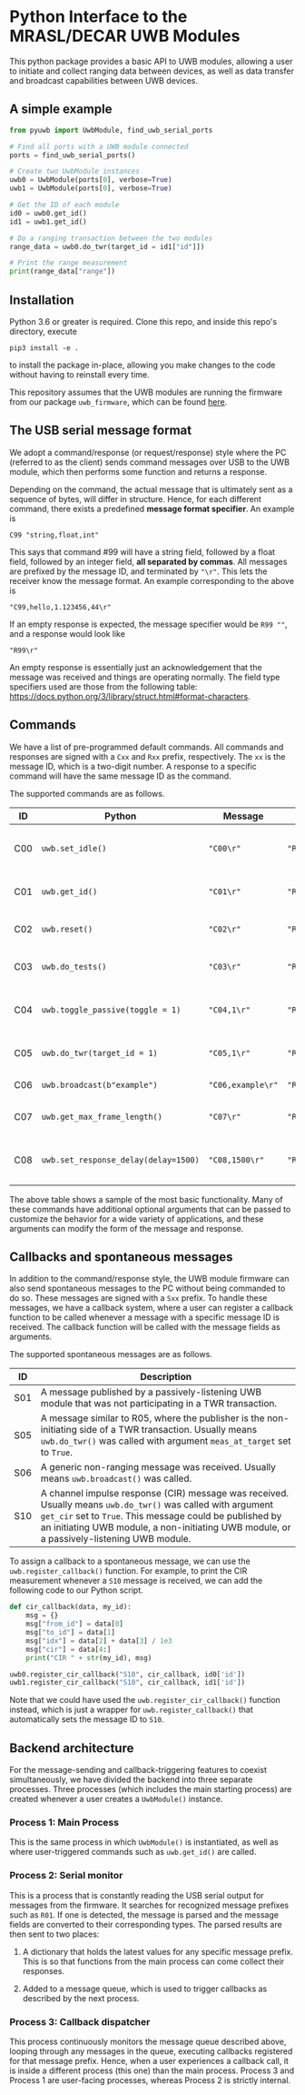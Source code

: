 # Python Interface to the MRASL/DECAR UWB Modules

This python package provides a basic API to UWB modules, allowing a user to initiate and collect ranging data between devices, as well as data transfer and broadcast capabilities between UWB devices.

## A simple example
```python 
from pyuwb import UwbModule, find_uwb_serial_ports

# Find all ports with a UWB module connected
ports = find_uwb_serial_ports()

# Create two UwbModule instances 
uwb0 = UwbModule(ports[0], verbose=True)
uwb1 = UwbModule(ports[0], verbose=True)

# Get the ID of each module
id0 = uwb0.get_id()
id1 = uwb1.get_id()

# Do a ranging transaction between the two modules
range_data = uwb0.do_twr(target_id = id1["id"]])

# Print the range measurement
print(range_data["range"])
```

## Installation

Python 3.6 or greater is required. Clone this repo, and inside this repo's directory, execute 

    pip3 install -e .

to install the package in-place, allowing you make changes to the code without having to reinstall every time.

This repository assumes that the UWB modules are running the firmware from our package `uwb_firmware`, which can be found [here](https://github.com/shalabyma/uwb_firmware.git).

## The USB serial message format
We adopt a command/response (or request/response) style where the PC (referred to as the client) sends command messages over USB to the UWB module, which then performs some function and returns a response. 

Depending on the command, the actual message that is ultimately sent as a sequence of bytes, will differ in structure. Hence, for each different command, there exists a predefined __message format specifier__. An example is 

    C99 "string,float,int" 

This says that command #99 will have a string field, followed by a float field, followed by an integer field, __all separated by commas__. All messages are prefixed by the message ID, and terminated by `"\r"`. This lets the receiver know the message format. An example corresponding to the above is

    "C99,hello,1.123456,44\r"

If an empty response is expected, the message specifier would be `R99 ""`, and a response would look like

    "R99\r"

An empty response is essentially just an acknowledgement that the message was received and things are operating normally. The field type specifiers used are those from the following table:
https://docs.python.org/3/library/struct.html#format-characters. 


## Commands

We have a list of pre-programmed default commands. All commands and responses are signed with a `Cxx` and `Rxx` prefix, respectively. The `xx` is the message ID, which is a two-digit number. A response to a specific command will have the same message ID as the command. 

The supported commands are as follows.

|ID | Python | Message| Response | Description|
|--|--------|---------------------|------------------|-----------|
|C00| `uwb.set_idle()`| `"C00\r"` | `"R00\r"` | Set the UWB module to idle mode
|C01| `uwb.get_id()`| `"C01\r"`|`"R01,3\r"` | Get the ID of the UWB module
|C02| `uwb.reset()`| `"C02\r"`| `"R02\r"` | Reset the UWB module
|C03| `uwb.do_tests()`| `"C03\r"`| `"R03,1\r"` | Run a series of tests
|C04| `uwb.toggle_passive(toggle = 1)`| `"C04,1\r"`| `"R04\r"` | Toggle passive listening mode
|C05| `uwb.do_twr(target_id = 1)`| `"C05,1\r"`| `"R05,1.2345\r"` | Initiate a TWR transaction
|C06| `uwb.broadcast(b"example")`| `"C06,example\r"`| `"R06\r"` | Broadcast a message
|C07| `uwb.get_max_frame_length()`| `"C07\r"`| `"R07,100\r"`| Get max frame length
|C08| `uwb.set_response_delay(delay=1500)`| `"C08,1500\r"`| `"R08\r"`| Set delay for 2nd response in DS-TWR

The above table shows a sample of the most basic functionality. Many of these commands have additional optional arguments that can be passed to customize the behavior for a wide variety of applications, and these arguments can modify the form of the message and response.

## Callbacks and spontaneous messages

In addition to the command/response style, the UWB module firmware can also send spontaneous messages to the PC without being commanded to do so. These messages are signed with a `Sxx` prefix. To handle these messages, we have a callback system, where a user can register a callback function to be called whenever a message with a specific message ID is received. The callback function will be called with the message fields as arguments.

The supported spontaneous messages are as follows.

|ID | Description|
|--|--------|
|S01| A message published by a passively-listening UWB module that was not participating in a TWR transaction.
|S05| A message similar to R05, where the publisher is the non-initiating side of a TWR transaction. Usually means `uwb.do_twr()` was called with argument `meas_at_target` set to `True`.
|S06| A generic non-ranging message was received. Usually means `uwb.broadcast()` was called.
|S10| A channel impulse response (CIR) message was received. Usually means `uwb.do_twr()` was called with argument `get_cir` set to `True`. This message could be published by an initiating UWB module, a non-initiating UWB module, or a passively-listening UWB module.

To assign a callback to a spontaneous message, we can use the `uwb.register_callback()` function. For example, to print the CIR measurement whenever a `S10` message is received, we can add the following code to our Python script.

```python
def cir_callback(data, my_id):
    msg = {}
    msg["from_id"] = data[0]
    msg["to_id"] = data[1]
    msg["idx"] = data[2] + data[3] / 1e3
    msg["cir"] = data[4:]
    print("CIR " + str(my_id), msg)

uwb0.register_cir_callback("S10", cir_callback, id0['id'])
uwb1.register_cir_callback("S10", cir_callback, id1['id'])
```

Note that we could have used the `uwb.register_cir_callback()` function instead, which is just a wrapper for `uwb.register_callback()` that automatically sets the message ID to `S10`.

## Backend architecture

For the message-sending and callback-triggering features to coexist simultaneously, we have divided the backend into three separate processes. Three processes (which includes the main starting process) are created whenever a user creates a `UwbModule()` instance.

### Process 1: Main Process
This is the same process in which `UwbModule()` is instantiated, as well as where user-triggered commands such as `uwb.get_id()` are called.

### Process 2: Serial monitor
This is a process that is constantly reading the USB serial output for messages from the firmware. It searches for recognized message prefixes such as `R01`. If one is detected, the message is parsed and the message fields are converted to their corresponding types. The parsed results are then sent to two places:

1. A dictionary that holds the latest values for any specific message prefix. This is so that functions from the main process can come collect their responses. 

2. Added to a message queue, which is used to trigger callbacks as described by the next process.

### Process 3: Callback dispatcher
This process continuously monitors the message queue described above, looping through any messages in the queue, executing callbacks registered for that message prefix. Hence, when a user experiences a callback call, it is inside a different process (this one) than the main process. Process 3 and Process 1 are user-facing processes, whereas Process 2 is strictly internal.
